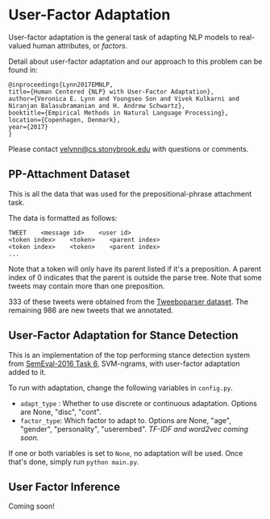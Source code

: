 # User-Factor Adaptation

User-factor adaptation is the general task of adapting NLP models to real-valued human attributes, or *factors*.

Detail about user-factor adaptation and our approach to this problem can be found in:
```
@inproceedings{Lynn2017EMNLP,
title={Human Centered {NLP} with User-Factor Adaptation},
author={Veronica E. Lynn and Youngseo Son and Vivek Kulkarni and Niranjan Balasubramanian and H. Andrew Schwartz},
booktitle={Empirical Methods in Natural Language Processing},
location={Copenhagen, Denmark},
year={2017}
}
```

Please contact velynn@cs.stonybrook.edu with questions or comments.

## PP-Attachment Dataset

This is all the data that was used for the prepositional-phrase attachment task.

The data is formatted as follows:
```
TWEET    <message id>    <user id>
<token index>    <token>    <parent index>
<token index>    <token>    <parent index>
...
```
Note that a token will only have its parent listed if it's a preposition. A parent index of 0 indicates that the parent is outside the parse tree. Note that some tweets may contain more than one preposition.

333 of these tweets were obtained from the [Tweeboparser dataset](https://github.com/ikekonglp/TweeboParser). The remaining 986 are new tweets that we annotated.

## User-Factor Adaptation for Stance Detection

This is an implementation of the top performing stance detection system from [SemEval-2016 Task 6](http://alt.qcri.org/semeval2016/task6/), SVM-ngrams, with user-factor adaptation added to it.

To run with adaptation, change the following variables in ``config.py``.
- ``adapt_type`` : Whether to use discrete or continuous adaptation. Options are None, "disc", "cont".
- ``factor_type``: Which factor to adapt to. Options are None, "age", "gender", "personality", "userembed". *TF-IDF and word2vec coming soon.*

If one or both variables is set to ``None``, no adaptation will be used. Once that's done, simply run ``python main.py``.

## User Factor Inference

Coming soon!